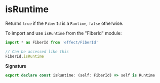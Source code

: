 # isRuntime

Returns `true` if the `FiberId` is a `Runtime`, `false` otherwise.

To import and use `isRuntime` from the "FiberId" module:

```ts
import * as FiberId from 'effect/FiberId'

// Can be accessed like this
FiberId.isRuntime
```

**Signature**

```ts
export declare const isRuntime: (self: FiberId) => self is Runtime
```
